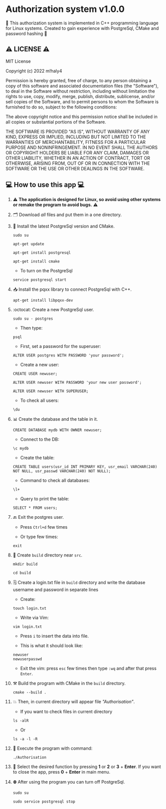 # Authorization system v1.0.0
:100: This authorization system is implemented in C++ programming language for Linux systems. Created to gain experience with PostgreSql, CMake and password hashing :100:

## ⚠️ LICENSE ⚠️
MIT License

Copyright (c) 2022 m!haly4

Permission is hereby granted, free of charge, to any person obtaining a copy
of this software and associated documentation files (the "Software"), to deal
in the Software without restriction, including without limitation the rights
to use, copy, modify, merge, publish, distribute, sublicense, and/or sell
copies of the Software, and to permit persons to whom the Software is
furnished to do so, subject to the following conditions:

The above copyright notice and this permission notice shall be included in all
copies or substantial portions of the Software.

THE SOFTWARE IS PROVIDED "AS IS", WITHOUT WARRANTY OF ANY KIND, EXPRESS OR
IMPLIED, INCLUDING BUT NOT LIMITED TO THE WARRANTIES OF MERCHANTABILITY,
FITNESS FOR A PARTICULAR PURPOSE AND NONINFRINGEMENT. IN NO EVENT SHALL THE
AUTHORS OR COPYRIGHT HOLDERS BE LIABLE FOR ANY CLAIM, DAMAGES OR OTHER
LIABILITY, WHETHER IN AN ACTION OF CONTRACT, TORT OR OTHERWISE, ARISING FROM,
OUT OF OR IN CONNECTION WITH THE SOFTWARE OR THE USE OR OTHER DEALINGS IN THE
SOFTWARE.

## 💻 How to use this app 💻

1) ⚠️ **The application is designed for Linux, so avoid using other systems or remake the program to avoid bugs.** ⚠️

2) 🗂️ Download *all* files and put them in a one directory.

3) :elephant: Install the latest PostgreSql version and CMake.
    ```
    sudo su
    ```
    ```
    apt-get update
    ```
    ```
    apt-get install postgresql
    ```
    ```
    apt-get install cmake
    ```
    
    - To turn on the PostgreSql
    ```
    service postgresql start
    ```
    
4) :inbox_tray: Install the pqxx library to connect PostgreSql with C++.
    ```
    apt-get install libpqxx-dev
    ```
    
5) :octocat: Create a new PostgreSql user.
    ```
    sudo su - postgres
    ```
    
    - Then type:
    ```
    psql
    ```
    
    - First, set a password for the superuser:
    ```
    ALTER USER postgres WITH PASSWORD 'your password';
    ```
    
    - Create a new user:
    ```
    CREATE USER newuser;
    ```
    ```
    ALTER USER newuser WITH PASSWORD 'your new user password';
    ```
    ```
    ALTER USER newuser WITH SUPERUSER;
    ```
    
    - To check all users:
    ```
    \du
    ```
    
6) :bar_chart: Create the database and the table in it.
    ```
    CREATE DATABASE mydb WITH OWNER newuser;
    ```
    
    - Connect to the DB:
    ```
    \c mydb
    ```
    
    - Create the table:
    ```
    CREATE TABLE users(usr_id INT PRIMARY KEY, usr_email VARCHAR(240) NOT NULL, usr_passwd VARCHAR(240) NOT NULL);
    ```
    
    - Command to check all databases:
    ```
    \l+
    ```
    
    - Query to print the table:
    ```
    SELECT * FROM users;
    ```
    
7) :back: Exit the postgres user.
    - Press `Ctrl+d` few times
    
    - Or type few times:
    ```
    exit
    ```
    
8) :open_file_folder: Create `build` directory near `src`.
    ```
    mkdir build
    ```
    ```
    cd build
    ```
    
9) :spiral_notepad: Create a login.txt file in `build` directory and write the database username and password in separate lines
    - Create:
    ```
    touch login.txt
    ```
    
    - Write via Vim:
    ```
    vim login.txt
    ```
    
    - Press `i` to insert the data into file.
    
    - This is what it should look like:
    ```
    newuser
    newuserpasswd
    ```
    
    - Exit the vim: press `esc` few times then type `:wq` and after that press `Enter`.
    
10) ⚒️ Build the program with CMake in the `build` directory.
    ```
    cmake --build .
    ```
    
11) 💥 Then, in current directory will appear file *"Authorisation"*.
    - If you want to check files in current directory
    ```
    ls -alR
    ```
    
    - Or
    ```
    ls -a -l -R
    ```
    
12) 🌠 Execute the program with command:
    ```
    ./Authorisation
    ```
    
13) 👷 Select the desired function by pressing **1** or **2** or **3** + **Enter**. If you want to close the app, press **0** + **Enter** in main menu.

14) :no_entry: After using the program you can turn off PostgreSql.
    ```
    sudo su
    ```
    ```
    sudo service postgresql stop
    ```
